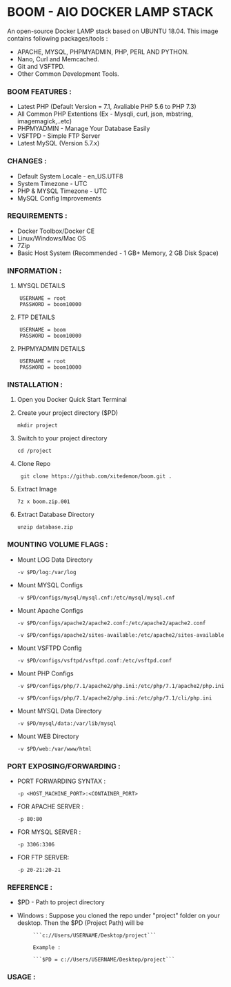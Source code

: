 # BOOM - AIO DOCKER LAMP STACK

An open-source Docker LAMP stack based on UBUNTU 18.04.
This image contains following packages/tools :

- APACHE, MYSQL, PHPMYADMIN, PHP, PERL AND PYTHON.
- Nano, Curl and Memcached.
- Git and VSFTPD.
- Other Common Development Tools.

### BOOM FEATURES :

- Latest PHP (Default Version = 7.1, Avaliable PHP 5.6 to PHP 7.3)
- All Common PHP Extentions (Ex - Mysqli, curl, json, mbstring, imagemagick,..etc)
- PHPMYADMIN - Manage Your Database Easily
- VSFTPD - Simple FTP Server
- Latest MySQL (Version 5.7.x)

### CHANGES :

- Default System Locale - en_US.UTF8
- System Timezone - UTC
- PHP & MYSQL Timezone - UTC
- MySQL Config Improvements

### REQUIREMENTS :
- Docker Toolbox/Docker CE
- Linux/Windows/Mac OS
- 7Zip
- Basic Host System (Recommended - 1 GB+ Memory, 2 GB Disk Space)

### INFORMATION :

1. MYSQL DETAILS
```
    USERNAME = root
    PASSWORD = boom10000
```

2. FTP DETAILS
```
    USERNAME = boom
    PASSWORD = boom10000
```

2. PHPMYADMIN DETAILS
```
    USERNAME = root
    PASSWORD = boom10000
```

### INSTALLATION :

1. Open you Docker Quick Start Terminal

2. Create your project directory ($PD)

     ``` mkdir project ```

3. Switch to your project directory

     ```cd /project```

4. Clone Repo

     ``` git clone https://github.com/xitedemon/boom.git .```

5. Extract Image

     ```7z x boom.zip.001```

5. Extract Database Directory

     ```unzip database.zip```

### MOUNTING VOLUME FLAGS :

- Mount LOG Data Directory

	 ```-v $PD/log:/var/log```

- Mount MYSQL Configs

     ```-v $PD/configs/mysql/mysql.cnf:/etc/mysql/mysql.cnf```

- Mount Apache Configs

     ```-v $PD/configs/apache2/apache2.conf:/etc/apache2/apache2.conf```

     ```-v $PD/configs/apache2/sites-available:/etc/apache2/sites-available```

- Mount VSFTPD Config

     ```-v $PD/configs/vsftpd/vsftpd.conf:/etc/vsftpd.conf```

- Mount PHP Configs

     ```-v $PD/configs/php/7.1/apache2/php.ini:/etc/php/7.1/apache2/php.ini```

     ```-v $PD/configs/php/7.1/apache2/php.ini:/etc/php/7.1/cli/php.ini```

- Mount MYSQL Data Directory

     ```-v $PD/mysql/data:/var/lib/mysql```

- Mount WEB Directory

     ```-v $PD/web:/var/www/html```

### PORT EXPOSING/FORWARDING :

- PORT FORWARDING SYNTAX :

     ```-p <HOST_MACHINE_PORT>:<CONTAINER_PORT>```

- FOR APACHE SERVER :

     ```-p 80:80```

- FOR MYSQL SERVER :

     ```-p 3306:3306```

- FOR FTP SERVER:

     ```-p 20-21:20-21```

### REFERENCE :

- $PD - Path to project directory

* Windows :
           Suppose you cloned the repo under "project" folder on your desktop. Then the $PD (Project Path) will be

           ```c://Users/USERNAME/Desktop/project```

           Example :
           
           ```$PD = c://Users/USERNAME/Desktop/project```

### USAGE :









